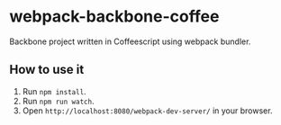 # webpack-backbone-coffee

Backbone project written in Coffeescript using webpack bundler.

## How to use it
1. Run `npm install`.
2. Run `npm run watch`.
3. Open `http://localhost:8080/webpack-dev-server/` in your browser.